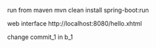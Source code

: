  run from maven
mvn clean install spring-boot:run

web interface
http://localhost:8080/hello.xhtml

change commit_1 in b_1